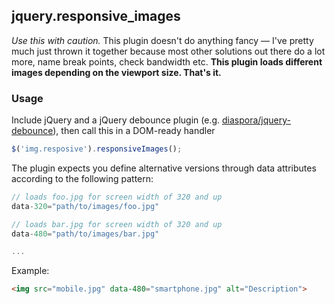 ## jquery.responsive_images

*Use this with caution.* This plugin doesn't do anything fancy — I've
pretty much just thrown it together because most other solutions out
there do a lot more, name break points, check bandwidth etc. **This
plugin loads different images depending on the viewport size. That's
it.**

### Usage

Include jQuery and a jQuery debounce plugin (e.g. [diaspora/jquery-debounce](https://github.com/diaspora/jquery-debounce)), then call this in a DOM-ready handler

```javascript
$('img.resposive').responsiveImages();
```

The plugin expects you define alternative versions through data attributes
according to the following pattern:

```javascript
// loads foo.jpg for screen width of 320 and up
data-320="path/to/images/foo.jpg"

// loads bar.jpg for screen width of 320 and up
data-480="path/to/images/bar.jpg"

...
```

Example:

```html
<img src="mobile.jpg" data-480="smartphone.jpg" alt="Description">
```
